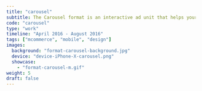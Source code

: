 ```yaml
---
title: "carousel"
subtitle: The Carousel format is an interactive ad unit that helps your brand showcase a range of offerings to drive engagement.
code: "carousel"
type: "work"
timeline: "April 2016 - August 2016"
tags: ["mcommerce", "mobile", "design"]
images:
  background: "format-carousel-background.jpg"
  device: "device-iPhone-X-carousel.png"
  showcase:
    - "format-carousel-m.gif"
weight: 5
draft: false
---
```

